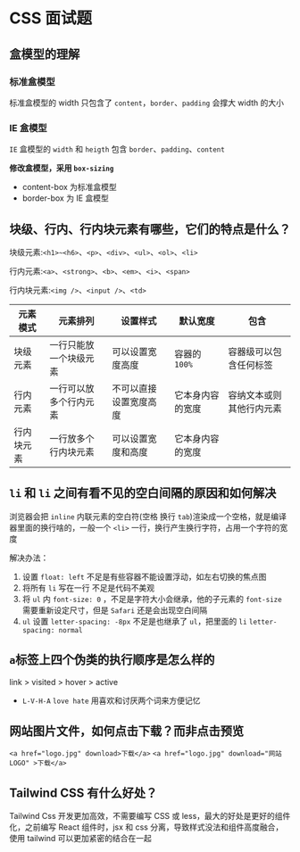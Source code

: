 # CSS 面试题

## 盒模型的理解

### 标准盒模型

标准盒模型的 width 只包含了 `content`，`border`、`padding` 会撑大 width 的大小

### IE 盒模型

`IE` 盒模型的 `width` 和 `heigth` 包含 `border`、`padding`、`content`

**修改盒模型，采用 `box-sizing`**

- content-box 为标准盒模型
- border-box 为 IE 盒模型

## 块级、行内、行内块元素有哪些，它们的特点是什么？

块级元素:`<h1>~<h6>`、`<p>`、`<div>`、`<ul>`、`<ol>`、`<li>`

行内元素:`<a>`、`<strong>`、`<b>`、`<em>`、`<i>`、`<span>`

行内块元素:`<img />`、`<input />`、`<td>`

| **元素模式** | **元素排列**           | **设置样式**           | **默认宽度**     | **包含**                 |
| ------------ | ---------------------- | ---------------------- | ---------------- | ------------------------ |
| 块级元素     | 一行只能放一个块级元素 | 可以设置宽度高度       | 容器的`100%`     | 容器级可以包含任何标签   |
| 行内元素     | 一行可以放多个行内元素 | 不可以直接设置宽度高度 | 它本身内容的宽度 | 容纳文本或则其他行内元素 |
| 行内块元素   | 一行放多个行内块元素   | 可以设置宽度和高度     | 它本身内容的宽度 |

## `li` 和 `li` 之间有看不见的空白间隔的原因和如何解决

浏览器会把 `inline` 内联元素的空白符(空格 换行 `tab`)渲染成一个空格，就是编译器里面的换行啥的，一般一个 `<li>` 一行，换行产生换行字符，占用一个字符的宽度

解决办法：

1. 设置 `float: left` 不足是有些容器不能设置浮动，如左右切换的焦点图
2. 将所有 `li` 写在一行 不足是代码不美观
3. 将 `ul` 内 `font-size: 0` ，不足是字符大小会继承，他的子元素的 `font-size` 需要重新设定尺寸，但是 `Safari` 还是会出现空白间隔
4. `ul` 设置 `letter-spacing: -8px` 不足是也继承了 `ul`，把里面的 `li`  `letter-spacing: normal`

## `a`标签上四个伪类的执行顺序是怎么样的

link > visited > hover > active

- `L-V-H-A` `love hate` 用喜欢和讨厌两个词来方便记忆

## 网站图片文件，如何点击下载？而非点击预览

`<a href="logo.jpg" download>下载</a>` `<a href="logo.jpg" download="网站LOGO" >下载</a>`

## Tailwind CSS 有什么好处？

Tailwind Css 开发更加高效，不需要编写 CSS 或 less，最大的好处是更好的组件化，之前编写 React 组件时，jsx 和 css 分离，导致样式没法和组件高度融合，使用 tailwind 可以更加紧密的结合在一起
